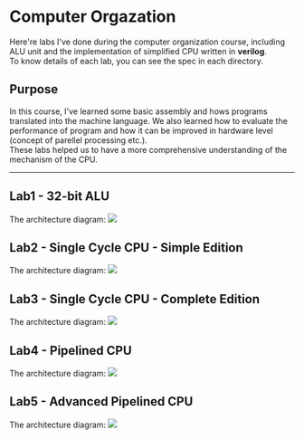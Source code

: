 # Computer Orgazation  
Here're labs I've done during the computer organization course, including ALU unit and the implementation of simplified CPU written in **verilog**.  
To know details of each lab, you can see the spec in each directory.

## Purpose
In this course, I've learned some basic assembly and hows programs translated into the machine language. We also learned how to evaluate the performance of program and how it can be improved in hardware level (concept of parellel processing etc.).  
These labs helped us to have a more comprehensive understanding of the mechanism of the CPU.

---
## Lab1 - 32-bit ALU
The architecture diagram:
![](https://i.imgur.com/YGtZi0P.png)

## Lab2 - Single Cycle CPU - Simple Edition
The architecture diagram:
![](https://i.imgur.com/wjNvyji.png)

## Lab3 - Single Cycle CPU - Complete Edition
The architecture diagram:
![](https://i.imgur.com/zHBvred.png)

## Lab4 - Pipelined CPU
The architecture diagram:
![](https://i.imgur.com/lUIahUK.png)

## Lab5 - Advanced Pipelined CPU
The architecture diagram:
![](https://i.imgur.com/0YkZ3Ef.png)


